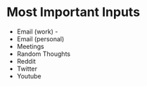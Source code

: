 # Most Important Inputs

- Email (work)  - 
- Email (personal)
- Meetings
- Random Thoughts
- Reddit
- Twitter
- Youtube
